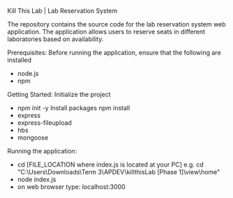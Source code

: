 Kill This Lab | Lab Reservation System

The repository contains the source code for the lab reservation system web application.
The application allows users to reserve seats in different laboratories based on availability.

Prerequisites:
Before running the application, ensure that the following are installed
- node.js
- npm

Getting Started:
Initialize the project
- npm init -y
Install packages
npm install 
- express
- express-fileupload
- hbs
- mongoose

Running the application:
- cd [FILE_LOCATION where index.js is located at your PC]
e.g. cd "C:\Users\Downloads\Term 3\APDEV\killthisLab [Phase 1]\view\home"
- node index.js
- on web browser type: localhost:3000
